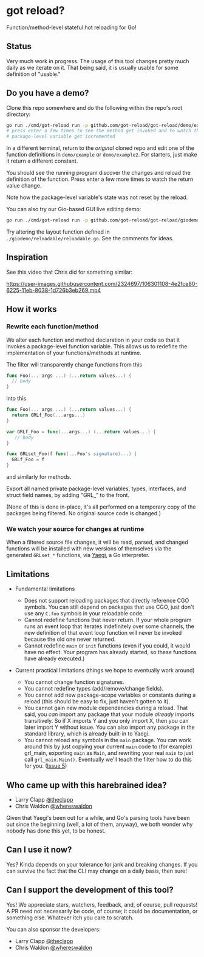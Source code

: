 # got reload?

Function/method-level stateful hot reloading for Go!

## Status

Very much work in progress. The usage of this tool changes pretty much daily
as we iterate on it. That being said, it is usually usable for some definition
of "usable."

## Do you have a demo?

Clone this repo somewhere and do the following within the repo's root directory:

```sh
go run ./cmd/got-reload run -p github.com/got-reload/got-reload/demo/example ./demo/
# press enter a few times to see the method get invoked and to watch the
# package-level variable get incremented
```

In a different terminal, return to the *original* cloned repo and edit one of
the function definitions in `demo/example` or `demo/example2`. For starters,
just make it return a different constant.

You should see the running program discover the changes and reload the definition
of the function. Press enter a few more times to watch the return value change.

Note how the package-level variable's state was not reset by the reload.

You can also try our Gio-based GUI live editing demo:

```sh
go run ./cmd/got-reload run -p github.com/got-reload/got-reload/giodemo/reloadable ./giodemo/
```

Try altering the layout function defined in `./giodemo/reloadable/reloadable.go`. See the comments for ideas.

## Inspiration

See this video that Chris did for something similar:

https://user-images.githubusercontent.com/2324697/106301108-4e2fce80-6225-11eb-8038-1d726b3eb269.mp4

## How it works

### Rewrite each function/method

We alter each function and method declaration in your code so that it invokes
a package-level function variable. This allows us to redefine the implementation
of your functions/methods at runtime.

The filter will transparently change functions from this

```go
func Foo(... args ...) (...return values...) {
  // body
}
```

into this

```go
func Foo(... args ...) (...return values...) {
  return GRLf_Foo(...args...)
}

var GRLf_Foo = func(...args...) (...return values...) {
   // body
}

func GRLset_Foo(f func(...Foo's signature)...) {
  GRLf_Foo = f
}
```

and similarly for methods.

Export all named private package-level variables, types, interfaces, and
struct field names, by adding "GRL_" to the front.

(None of this is done in-place, it's all performed on a temporary copy of the
packages being filtered.  No original source code is changed.)

### We watch your source for changes at runtime

When a filtered source file changes, it will be read, parsed, and changed
functions will be installed with new versions of themselves via the generated
`GRLset_*` functions, via [Yaegi](https://github.com/traefik/yaegi), a Go
interpreter.

## Limitations

- Fundamental limitations
 
    - Does not support reloading packages that directly reference CGO symbols. You can still depend on packages that use CGO, just don't use any `C.foo` symbols in your reloadable code.
    - Cannot redefine functions that never return. If your whole program runs an event loop that iterates indefinitely over some channels, the new definition of that event loop function will never be invoked because the old one never returned.
    - Cannot redefine `main` or `init` functions (even if you could, it would have no effect. Your program has already started, so these functions have already executed.)

- Current practical limitations (things we hope to eventually work around)

    - You cannot change function signatures.
    - You cannot redefine types (add/remove/change fields).
    - You cannot add new package-scope variables or constants during a reload (this should be easy to fix, just haven't gotten to it).
    - You cannot gain new module dependencies during a reload.  That said, you _can_ import any package that your module _already_ imports transitively.  So if X imports Y and you only import X, then you can later import Y without issue.  You can also import any package in the standard library, which is already built-in to Yaegi.
    - You cannot reload any symbols in the `main` package.  You can work around this by just copying your current `main` code to (for example) grl_main, exporting `main` as `Main`, and rewriting your real `main` to just call `grl_main.Main()`.  Eventually we'll teach the filter how to do this for you.  ([Issue 5](https://github.com/got-reload/got-reload/issues/5))

## Who came up with this harebrained idea?

- Larry Clapp [@theclapp](https://github.com/theclapp) 
- Chris Waldon [@whereswaldon](https://github.com/whereswaldon)

Given that Yaegi's been out for a while, and Go's parsing tools have been out
since the beginning (well, a lot of them, anyway), we both wonder why nobody
has done this yet, to be honest.

## Can I use it now?

Yes? Kinda depends on your tolerance for jank and breaking changes. If you can
survive the fact that the CLI may change on a daily basis, then sure!

## Can I support the development of this tool?

Yes!  We appreciate stars, watchers, feedback, and, of course, pull requests!  A PR need not necessarily be code, of course; it could be documentation, or something else.  Whatever itch you care to scratch.

You can also sponsor the developers:

- Larry Clapp [@theclapp](https://github.com/sponsors/theclapp) 
- Chris Waldon [@whereswaldon](https://github.com/sponsors/whereswaldon)
